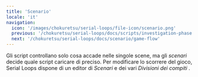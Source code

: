 ```yaml
---
title: 'Scenario'
locale: 'it'
navigation:
  icon: '/images/chokuretsu/serial-loops/file-icon/scenario.png'
  previous: '/chokuretsu/serial-loops/docs/scripts/investigation-phase'
  next: '/chokuretsu/serial-loops/docs/scenario/game-flow'
---
```


Gli script controllano solo cosa accade nelle singole scene, ma gli _scenari_ decide quale script caricare di preciso.
Per modificare lo scorrere del gioco, Serial Loops dispone di un editor di _Scenari_ e dei vari _Divisioni dei compiti_ .